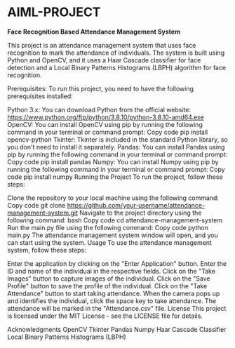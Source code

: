 # AIML-PROJECT
**Face Recognition Based Attendance Management System**

This project is an attendance management system that uses face recognition to mark the attendance of individuals. The system is built using Python and OpenCV, and it uses a Haar Cascade classifier for face detection and a Local Binary Patterns Histograms (LBPH) algorithm for face recognition.

Prerequisites:
To run this project, you need to have the following prerequisites installed:

Python 3.x: You can download Python from the official website: https://www.python.org/ftp/python/3.8.10/python-3.8.10-amd64.exe
OpenCV: You can install OpenCV using pip by running the following command in your terminal or command prompt:
Copy code
pip install opencv-python
Tkinter: Tkinter is included in the standard Python library, so you don't need to install it separately.
Pandas: You can install Pandas using pip by running the following command in your terminal or command prompt:
Copy code
pip install pandas
Numpy: You can install Numpy using pip by running the following command in your terminal or command prompt:
Copy code
pip install numpy
Running the Project
To run the project, follow these steps:

Clone the repository to your local machine using the following command:
Copy code
git clone https://github.com/your-username/attendance-management-system.git
Navigate to the project directory using the following command:
bash
Copy code
cd attendance-management-system
Run the main.py file using the following command:
Copy code
python main.py
The attendance management system window will open, and you can start using the system.
Usage
To use the attendance management system, follow these steps:

Enter the application by clicking on the "Enter Application" button.
Enter the ID and name of the individual in the respective fields.
Click on the "Take Images" button to capture images of the individual.
Click on the "Save Profile" button to save the profile of the individual.
Click on the "Take Attendance" button to start taking attendance.
When the camera pops up and identifies the individual, click the space key to take attendance.
The attendance will be marked in the "Attendance.csv" file.
License
This project is licensed under the MIT License - see the LICENSE file for details.

Acknowledgments
OpenCV
Tkinter
Pandas
Numpy
Haar Cascade Classifier
Local Binary Patterns Histograms (LBPH)
